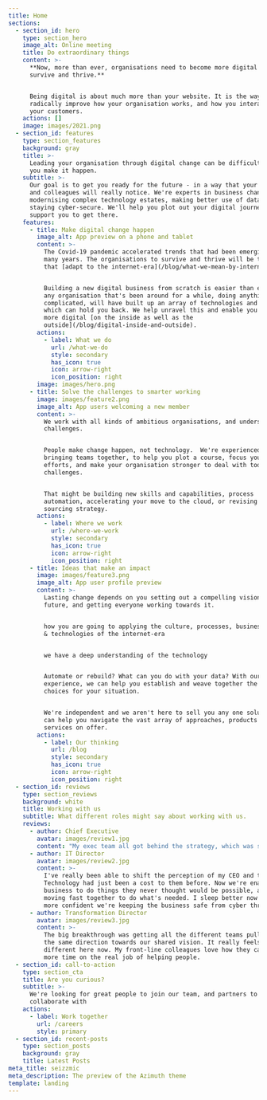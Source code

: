 ```yaml
---
title: Home
sections:
  - section_id: hero
    type: section_hero
    image_alt: Online meeting
    title: Do extraordinary things
    content: >-
      **Now, more than ever, organisations need to become more digital to
      survive and thrive.**


      Being digital is about much more than your website. It is the way to
      radically improve how your organisation works, and how you interact with
      your customers.
    actions: []
    image: images/2021.png
  - section_id: features
    type: section_features
    background: gray
    title: >-
      Leading your organisation through digital change can be difficult. We help
      you make it happen.
    subtitle: >-
      Our goal is to get you ready for the future - in a way that your customers
      and colleagues will really notice. We're experts in business change,
      modernising complex technology estates, making better use of data, and
      staying cyber-secure. We'll help you plot out your digital journey, and
      support you to get there.
    features:
      - title: Make digital change happen
        image_alt: App preview on a phone and tablet
        content: >-
          The Covid-19 pandemic accelerated trends that had been emerging for
          many years. The organisations to survive and thrive will be the ones
          that [adapt to the internet-era](/blog/what-we-mean-by-internet-era/).


          Building a new digital business from scratch is easier than ever. But
          any organisation that's been around for a while, doing anything
          complicated, will have built up an array of technologies and processes
          which can hold you back. We help unravel this and enable you to become
          more digital [on the inside as well as the
          outside](/blog/digital-inside-and-outside).
        actions:
          - label: What we do
            url: /what-we-do
            style: secondary
            has_icon: true
            icon: arrow-right
            icon_position: right
        image: images/hero.png
      - title: Solve the challenges to smarter working
        image: images/feature2.png
        image_alt: App users welcoming a new member
        content: >-
          We work with all kinds of ambitious organisations, and understand your
          challenges.


          People make change happen, not technology.  We're experienced in
          bringing teams together, to help you plot a course, focus your
          efforts, and make your organisation stronger to deal with today's
          challenges. 


          That might be building new skills and capabilities, process
          automation, accelerating your move to the cloud, or revising your
          sourcing strategy.
        actions:
          - label: Where we work
            url: /where-we-work
            style: secondary
            has_icon: true
            icon: arrow-right
            icon_position: right
      - title: Ideas that make an impact
        image: images/feature3.png
        image_alt: App user profile preview
        content: >-
          Lasting change depends on you setting out a compelling vision for the
          future, and getting everyone working towards it.


          how you are going to applying the culture, processes, business models
          & technologies of the internet-era


          we have a deep understanding of the technology


          Automate or rebuild? What can you do with your data? With our
          experience, we can help you establish and weave together the best
          choices for your situation.


          We're independent and we aren't here to sell you any one solution. We
          can help you navigate the vast array of approaches, products and
          services on offer.
        actions:
          - label: Our thinking
            url: /blog
            style: secondary
            has_icon: true
            icon: arrow-right
            icon_position: right
  - section_id: reviews
    type: section_reviews
    background: white
    title: Working with us
    subtitle: What different roles might say about working with us.
    reviews:
      - author: Chief Executive
        avatar: images/review1.jpg
        content: "My exec team all got behind the strategy, which was stretching but within our reach.\_ We're much more digital now. It's helped us look after our customers during the pandemic, and we now feel well positioned for growth. I couldn't imagine going back."
      - author: IT Director
        avatar: images/review2.jpg
        content: >-
          I've really been able to shift the perception of my CEO and the board.
          Technology had just been a cost to them before. Now we're enabling the
          business to do things they never thought would be possible, and we're
          moving fast together to do what's needed. I sleep better now we're
          more confident we're keeping the business safe from cyber threats.
      - author: Transformation Director
        avatar: images/review3.jpg
        content: >-
          The big breakthrough was getting all the different teams pulling in
          the same direction towards our shared vision. It really feels
          different here now. My front-line colleagues love how they can spend
          more time on the real job of helping people.
  - section_id: call-to-action
    type: section_cta
    title: Are you curious?
    subtitle: >-
      We're looking for great people to join our team, and partners to
      collaborate with
    actions:
      - label: Work together
        url: /careers
        style: primary
  - section_id: recent-posts
    type: section_posts
    background: gray
    title: Latest Posts
meta_title: seizzmic
meta_description: The preview of the Azimuth theme
template: landing
---
```

